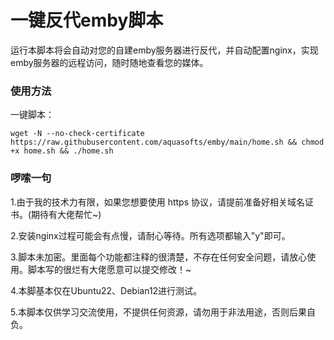 <h1>一键反代emby脚本</h1>
运行本脚本将会自动对您的自建emby服务器进行反代，并自动配置nginx，实现emby服务器的远程访问，随时随地查看您的媒体。

### 使用方法
一键脚本：

`wget -N --no-check-certificate https://raw.githubusercontent.com/aquasofts/emby/main/home.sh && chmod +x home.sh && ./home.sh`

### 啰嗦一句
1.由于我的技术力有限，如果您想要使用 https 协议，请提前准备好相关域名证书。(期待有大佬帮忙~)

2.安装nginx过程可能会有点慢，请耐心等待。所有选项都输入"y"即可。

3.脚本未加密。里面每个功能都注释的很清楚，不存在任何安全问题，请放心使用。脚本写的很烂有大佬愿意可以提交修改！~

4.本脚基本仅在Ubuntu22、Debian12进行测试。

5.本脚本仅供学习交流使用，不提供任何资源，请勿用于非法用途，否则后果自负。
